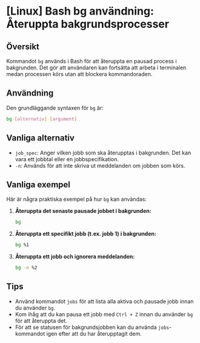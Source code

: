 # [Linux] Bash bg användning: Återuppta bakgrundsprocesser

## Översikt
Kommandot `bg` används i Bash för att återuppta en pausad process i bakgrunden. Det gör att användaren kan fortsätta att arbeta i terminalen medan processen körs utan att blockera kommandoraden.

## Användning
Den grundläggande syntaxen för `bg` är:

```bash
bg [alternativ] [argument]
```

## Vanliga alternativ
- `job_spec`: Anger vilken jobb som ska återupptas i bakgrunden. Det kan vara ett jobbtal eller en jobbspecifikation.
- `-n`: Används för att inte skriva ut meddelanden om jobben som körs.

## Vanliga exempel
Här är några praktiska exempel på hur `bg` kan användas:

1. **Återuppta det senaste pausade jobbet i bakgrunden:**
   ```bash
   bg
   ```

2. **Återuppta ett specifikt jobb (t.ex. jobb 1) i bakgrunden:**
   ```bash
   bg %1
   ```

3. **Återuppta ett jobb och ignorera meddelanden:**
   ```bash
   bg -n %2
   ```

## Tips
- Använd kommandot `jobs` för att lista alla aktiva och pausade jobb innan du använder `bg`.
- Kom ihåg att du kan pausa ett jobb med `Ctrl + Z` innan du använder `bg` för att återuppta det.
- För att se statusen för bakgrundsjobben kan du använda `jobs`-kommandot igen efter att du har återupptagit dem.